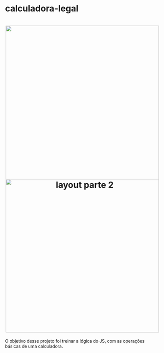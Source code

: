 # calculadora-legal

<h1 align="center">
  <img src="img/calcul alt="layout parte 1" width="500">
  <img src="img/primevideo2.png" alt="layout parte 2" width="500">

</h1>

O objetivo desse projeto foi treinar a lógica do JS,
com as operações básicas de uma calculadora.
  